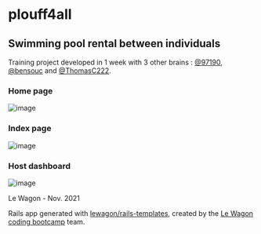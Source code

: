 # plouff4all
## Swimming pool rental between individuals

Training project developed in 1 week with 3 other brains : <a href="https://github.com/97190">@97190</a>, <a href="https://github.com/bensouc">@bensouc</a> and <a href="https://github.com/ThomasC222">@ThomasC222</a>.<br>

### Home page
![image](https://user-images.githubusercontent.com/89397894/152432290-20d13dc5-bc25-475e-8990-f7573c44d277.png)

### Index page
![image](https://user-images.githubusercontent.com/89397894/152432559-21481e75-912a-49aa-b349-8e41da60750b.png)

### Host dashboard
![image](https://user-images.githubusercontent.com/89397894/152432402-e098ebd3-f972-4522-93d4-473c317165bc.png)


Le Wagon - Nov. 2021

Rails app generated with [lewagon/rails-templates](https://github.com/lewagon/rails-templates), created by the [Le Wagon coding bootcamp](https://www.lewagon.com) team.
